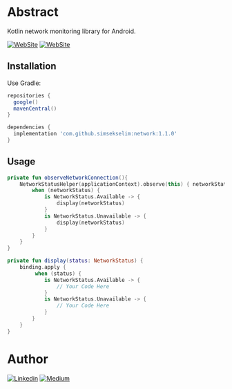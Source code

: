 # Abstract

Kotlin network monitoring library for Android.

[![WebSite](https://img.shields.io/badge/-Android-gray?logo=android)](http://selimsimsek.com) [![WebSite](https://img.shields.io/badge/-Kotlin-gray?logo=kotlin)](http://selimsimsek.com)

## Installation

Use Gradle:

```gradle
repositories {
  google()
  mavenCentral()
}

dependencies {
  implementation 'com.github.simsekselim:network:1.1.0'
}
```

## Usage

```kotlin 
private fun observeNetworkConnection(){
    NetworkStatusHelper(applicationContext).observe(this) { networkStatus ->
        when (networkStatus) {
            is NetworkStatus.Available -> {
                display(networkStatus)
            }
            is NetworkStatus.Unavailable -> {
                display(networkStatus)
            }
        }
    }
}

private fun display(status: NetworkStatus) {
    binding.apply {
         when (status) {
            is NetworkStatus.Available -> {
                // Your Code Here
            }
            is NetworkStatus.Unavailable -> {
                // Your Code Here
            }
        }        
    } 
}
```

 # Author
 [![Linkedin](https://img.shields.io/badge/-linkedin-grey?logo=linkedin)](https://www.linkedin.com/in/simsekselim/) [![Medium](https://img.shields.io/badge/-medium-grey?logo=medium)](https://medium.com/@simsekselim)  
